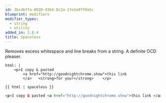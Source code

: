 ```yaml
---
id: 3bcdbffa-8020-4364-8c2a-1fe1a9ff0a5c
blueprint: modifiers
modifier_types:
  - string
  - utility
added_in: 2.8.4
title: Spaceless
---
```

Removes excess whitespace and line breaks from a string. A definite OCD pleaser.

```
html: |
    <p>I copy & pasted
        <a href="http://goodnightchrome.show">this link
        </a>   <strong>for you!</strong>    </p>
```

```
{{ html | spaceless }}
```

```html
<p>I copy & pasted <a href="http://goodnightchrome.show">this link </a><strong>for you!</strong></p>
```
